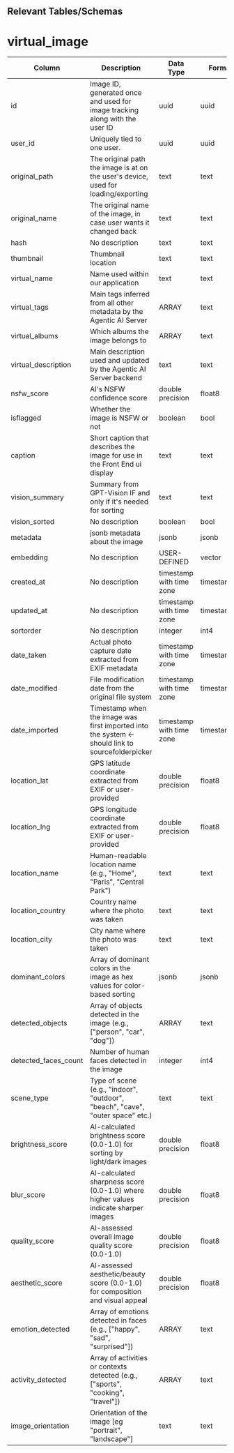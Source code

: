 ## Relevant Tables/Schemas

# virtual_image

| Column | Description | Data Type | Format | Nullable |
|--------|-------------|-----------|---------|----------|
| id | Image ID, generated once and used for image tracking along with the user ID | uuid | uuid | No |
| user_id | Uniquely tied to one user. | uuid | uuid | No |
| original_path | The original path the image is at on the user's device, used for loading/exporting | text | text | Yes |
| original_name | The original name of the image, in case user wants it changed back | text | text | Yes |
| hash | No description | text | text | Yes |
| thumbnail | Thumbnail location | text | text | Yes |
| virtual_name | Name used within our application | text | text | Yes |
| virtual_tags | Main tags inferred from all other metadata by the Agentic AI Server | ARRAY | text | Yes |
| virtual_albums | Which albums the image belongs to | ARRAY | text | Yes |
| virtual_description | Main description used and updated by the Agentic AI Server backend | text | text | Yes |
| nsfw_score | AI's NSFW confidence score | double precision | float8 | Yes |
| isflagged | Whether the image is NSFW or not | boolean | bool | Yes |
| caption | Short caption that describes the image for use in the Front End ui display | text | text | Yes |
| vision_summary | Summary from GPT-Vision IF and only if it's needed for sorting | text | text | Yes |
| vision_sorted | No description | boolean | bool | Yes |
| metadata | jsonb metadata about the image | jsonb | jsonb | Yes |
| embedding | No description | USER-DEFINED | vector | Yes |
| created_at | No description | timestamp with time zone | timestamptz | No |
| updated_at | No description | timestamp with time zone | timestamptz | No |
| sortorder | No description | integer | int4 | Yes |
| date_taken | Actual photo capture date extracted from EXIF metadata | timestamp with time zone | timestamptz | Yes |
| date_modified | File modification date from the original file system | timestamp with time zone | timestamptz | Yes |
| date_imported | Timestamp when the image was first imported into the system <- should link to sourcefolderpicker | timestamp with time zone | timestamptz | Yes |
| location_lat | GPS latitude coordinate extracted from EXIF or user-provided | double precision | float8 | Yes |
| location_lng | GPS longitude coordinate extracted from EXIF or user-provided | double precision | float8 | Yes |
| location_name | Human-readable location name (e.g., "Home", "Paris", "Central Park") | text | text | Yes |
| location_country | Country name where the photo was taken | text | text | Yes |
| location_city | City name where the photo was taken | text | text | Yes |
| dominant_colors | Array of dominant colors in the image as hex values for color-based sorting | jsonb | jsonb | Yes |
| detected_objects | Array of objects detected in the image (e.g., ["person", "car", "dog"]) | ARRAY | text | Yes |
| detected_faces_count | Number of human faces detected in the image | integer | int4 | Yes |
| scene_type | Type of scene (e.g., "indoor", "outdoor", "beach", "cave", "outer space" etc.) | text | text | Yes |
| brightness_score | AI-calculated brightness score (0.0-1.0) for sorting by light/dark images | double precision | float8 | Yes |
| blur_score | AI-calculated sharpness score (0.0-1.0) where higher values indicate sharper images | double precision | float8 | Yes |
| quality_score | AI-assessed overall image quality score (0.0-1.0) | double precision | float8 | Yes |
| aesthetic_score | AI-assessed aesthetic/beauty score (0.0-1.0) for composition and visual appeal | double precision | float8 | Yes |
| emotion_detected | Array of emotions detected in faces (e.g., ["happy", "sad", "surprised"]) | ARRAY | text | Yes |
| activity_detected | Array of activities or contexts detected (e.g., ["sports", "cooking", "travel"]) | ARRAY | text | Yes |
| image_orientation | Orientation of the image [eg "portrait", "landscape"] | text | text | Yes |
